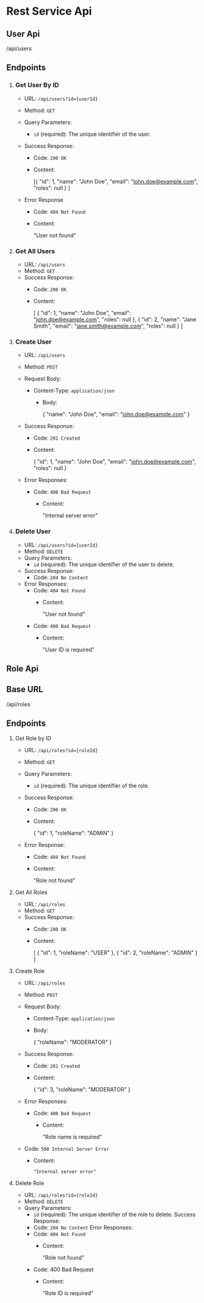 # Rest Service Api

## User Api
/api/users

## Endpoints
1. ### Get User By ID
   * URL: `/api/users?id={userId}`
   * Method: `GET`
   * Query Parameters:
       * `id` (required): The unique identifier of the user.
   * Success Response:
       * Code: `200 OK`
       * Content:

         [{
         "id": 1,
         "name": "John Doe",
         "email": "john.doe@example.com",
         "roles": null
         }
         ]
     
   * Error Response
      * Code: `404 Not Found`
      * Content:

        "User not found"
   
2. ### Get All Users
   * URL: `/api/users`
   * Method: `GET`
   * Success Response:
     * Code: `200 OK`
     * Content:
     
       [
       {
       "id": 1,
       "name": "John Doe",
       "email": "john.doe@example.com",
       "roles": null
       },
       {
       "id": 2,
       "name": "Jane Smith",
       "email": "jane.smith@example.com",
       "roles": null
       }
       ]
     
3. ### Create User
   * URL: `/api/users`
   * Method: `POST`
   * Request Body:
     * Content-Type: `application/json`
       * Body:
         
         {
         "name": "John Doe",
         "email": "john.doe@example.com"
         }

   * Success Response:
     * Code: `201 Created`
     * Content:

       {
       "id": 1,
       "name": "John Doe",
       "email": "john.doe@example.com",
       "roles": null
       }
     
   * Error Responses:
        * Code: `400 Bad Request`
            * Content:

              "Internal server error"
          
4. ### Delete User
    * URL: `/api/users?id={userId}`
    * Method: `DELETE`
    * Query Parameters:
        * `id` (required): The unique identifier of the user to delete.
    * Success Response:
        * Code: `204 No Content`
    * Error Responses:
        * Code: `404 Not Found`
            * Content:

              "User not found"
        * Code: `400 Bad Request`
            * Content:

              "User ID is required"
         
## Role Api

## Base URL

/api/roles

## Endpoints

1. Get Role by ID
    * URL: `/api/roles?id={roleId}`
    * Method: `GET`
    * Query Parameters:
        * `id` (required): The unique identifier of the role.
    * Success Response:
        * Code: `200 OK`
        * Content:

          {
          "id": 1,
          "roleName": "ADMIN"
          }
      
    * Error Response:
        * Code: `404 Not Found`
        * Content:

          "Role not found"
      
2. Get All Roles
    * URL: `/api/roles`
    * Method: `GET`
    * Success Response:
        * Code: `200 OK`
        * Content:

          [
          {
          "id": 1,
          "roleName": "USER"
          },
          {
          "id": 2,
          "roleName": "ADMIN"
          }
          ]  
      
3. Create Role
    * URL: `/api/roles`
    * Method: `POST`
    * Request Body:
        * Content-Type: `application/json`
        * Body:

          {
          "roleName": "MODERATOR"
          }
    * Success Response:
        * Code: `201 Created`
        * Content:

          {
          "id": 3,
          "roleName": "MODERATOR"
          }
    * Error Responses:
      * Code: `400 Bad Request`
        * Content:

          "Role name is required"
        
    * Code: `500 Internal Server Error`
      * Content:
      
            "Internal server error"
    
4. Delete Role
    * URL: `/api/roles?id={roleId}`
    * Method: `DELETE`
    * Query Parameters:
      * `id` (required): The unique identifier of the role to delete.
    Success Response:
      * Code: `204 No Content`
    Error Responses:
      * Code: `404 Not Found`
        * Content:

          "Role not found"
      * Code: 400 Bad Request
        * Content:

          "Role ID is required"